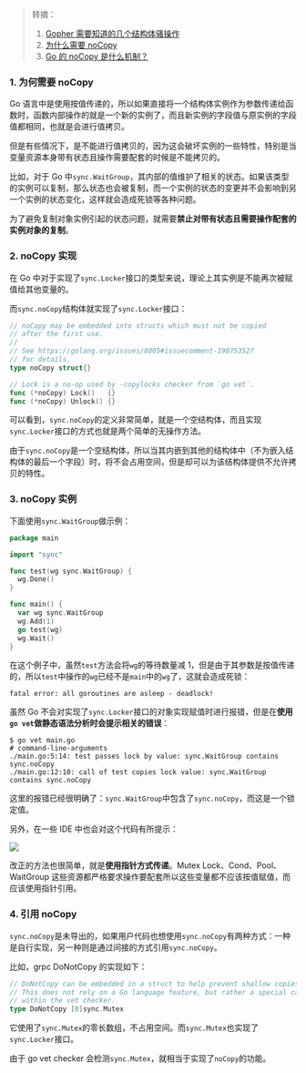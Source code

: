 > 转摘：
> 
> 1. [Gopher 需要知道的几个结构体骚操作](https://mp.weixin.qq.com/s/A4m1xlFwh9pD0qy3p7ItSA)
> 2. [为什么需要 noCopy](https://blog.lpflpf.cn/passages/golang-noCopy/)
> 3. [Go 的 noCopy 是什么机制？](https://mp.weixin.qq.com/s/B8WYSCkjoOoZP7a575yX7A)

### 1. 为何需要 noCopy

Go 语言中是使用按值传递的，所以如果直接将一个结构体实例作为参数传递给函数时，函数内部操作的就是一个新的实例了，而且新实例的字段值与原实例的字段值都相同，也就是会进行值拷贝。

但是有些情况下，是不能进行值拷贝的，因为这会破坏实例的一些特性，特别是当变量资源本身带有状态且操作需要配套的时候是不能拷贝的。

比如，对于 Go 中`sync.WaitGroup`，其内部的值维护了相关的状态。如果该类型的实例可以复制，那么状态也会被复制，而一个实例的状态的变更并不会影响到另一个实例的状态变化，这样就会造成死锁等各种问题。

为了避免复制对象实例引起的状态问题，就需要**禁止对带有状态且需要操作配套的实例对象的复制**。

### 2. noCopy 实现

在 Go 中对于实现了`sync.Locker`接口的类型来说，理论上其实例是不能再次被赋值给其他变量的。

而`sync.noCopy`结构体就实现了`sync.Locker`接口：

```go
// noCopy may be embedded into structs which must not be copied
// after the first use.
//
// See https://golang.org/issues/8005#issuecomment-190753527
// for details.
type noCopy struct{}

// Lock is a no-op used by -copylocks checker from `go vet`.
func (*noCopy) Lock()   {}
func (*noCopy) Unlock() {}
```

可以看到，`sync.noCopy`的定义非常简单，就是一个空结构体，而且实现`sync.Locker`接口的方式也就是两个简单的无操作方法。

由于`sync.noCopy`是一个空结构体，所以当其内嵌到其他的结构体中（不为嵌入结构体的最后一个字段）时，将不会占用空间，但是却可以为该结构体提供不允许拷贝的特性。

### 3. noCopy 实例

下面使用`sync.WaitGroup`做示例：

```go
package main

import "sync"

func test(wg sync.WaitGroup) {
  wg.Done()
}

func main() {
  var wg sync.WaitGroup
  wg.Add(1)
  go test(wg)
  wg.Wait()
}
```

在这个例子中，虽然`test`方法会将`wg`的等待数量减 1，但是由于其参数是按值传递的，所以`test`中操作的`wg`已经不是`main`中的`wg`了，这就会造成死锁：

```
fatal error: all goroutines are asleep - deadlock!
```

虽然 Go 不会对实现了`sync.Locker`接口的对象实现赋值时进行报错，但是在**使用`go vet`做静态语法分析时会提示相关的错误**：

```shell
$ go vet main.go
# command-line-arguments
./main.go:5:14: test passes lock by value: sync.WaitGroup contains sync.noCopy
./main.go:12:10: call of test copies lock value: sync.WaitGroup contains sync.noCopy
```

这里的报错已经很明确了：`sync.WaitGroup`中包含了`sync.noCopy`，而这是一个锁定值。

另外，在一些 IDE 中也会对这个代码有所提示：

![](http://cnd.qiniu.lin07ux.cn/markdown/1640868928210-1a6b6203daa7.jpg)

改正的方法也很简单，就是**使用指针方式传递**。Mutex Lock、Cond、Pool、WaitGroup 这些资源都严格要求操作要配套所以这些变量都不应该按值赋值，而应该使用指针引用。

### 4. 引用 noCopy

`sync.noCopy`是未导出的，如果用户代码也想使用`sync.noCopy`有两种方式：一种是自行实现，另一种则是通过间接的方式引用`sync.noCopy`。

比如，grpc DoNotCopy 的实现如下：

```go
// DoNotCopy can be embedded in a struct to help prevent shallow copies.
// This does not rely on a Go language feature, but rather a special case
// within the vet checker.
type DoNotCopy [0]sync.Mutex
```

它使用了`sync.Mutex`的零长数组，不占用空间。而`sync.Mutex`也实现了`sync.Locker`接口。

由于 go vet checker 会检测`sync.Mutex`，就相当于实现了`noCopy`的功能。


